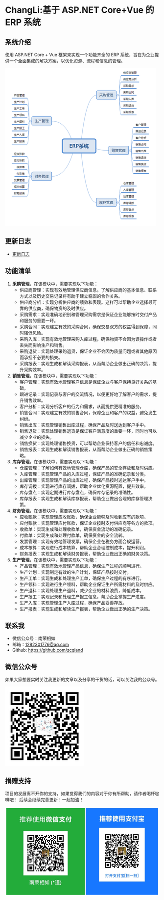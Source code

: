 # ChangLi:基于 ASP\.NET Core+Vue 的 ERP 系统

## 系统介绍

使用 ASP\.NET Core + Vue 框架来实现一个功能齐全的 ERP 系统，旨在为企业提供一个全面集成的解决方案，以优化资源、流程和信息的管理。

![](https://raw.githubusercontent.com/zcqiand/nanrong/gh-pages/assets/img/202401/QQ20240115220720.png)

## 更新日志

- [更新日志](./CHANGELOG.md)

## 功能清单

1. **采购管理**，在该模块中，需要实现以下功能：
   - 供应商管理：实现有效地管理供应商信息。了解供应商的基本信息、联系方式以及历史交易记录将有助于建立稳固的合作关系。
   - 供应商分析：实现分析供应商的绩效和表现。这样可以帮助企业选择最可靠的供应商，确保物资的及时供应。
   - 采购需求：实现准确地识别和管理采购需求是保证企业能够按时交付产品和服务的重要一环。
   - 采购合同：实现建立有效的采购合同，确保交易双方的权益得到保障，同时降低风险。
   - 采购入库：实现有效地管理采购入库过程，确保物资不会因为误操作或者丢失而影响生产和销售。
   - 采购退货：实现处理采购退货，保证企业不会因为质量问题或者其他原因而承担不必要的损失。
   - 采购报表：实现生成和解读采购报表，从而帮助企业做出正确的决策，提升采购效率。
2. **销售管理**，在该模块中，需要实现以下功能：
   - 客户管理：实现有效地管理客户信息是保证企业与客户保持良好关系的基础。
   - 跟进记录：实现记录与客户的交流情况，以便更好地了解客户的需求，提升销售效率。
   - 客户分析：实现分析客户的行为和需求，从而提供更精准的服务。
   - 销售合同：实现建立有效的销售合同，保障企业和客户的权益，避免发生纠纷。
   - 销售出库：实现管理销售出库过程，确保产品及时送达到客户手中。
   - 销售退货：实现处理销售退货是保证客户满意度的重要一环，同时也可以减少企业的损失。
   - 销售换货：实现处理销售换货，可以帮助企业保持客户的信任和忠诚度。
   - 销售报表：实现生成和解读销售报表，从而帮助企业做出正确的销售策略。
3. **库存管理**，在该模块中，需要实现以下功能：
   - 仓库管理：了解如何有效地管理仓库，确保产品的安全存放和及时供应。
   - 入库管理：实现管理产品的入库过程，保证产品的准确记录和分类。
   - 出库管理：实现管理产品的出库过程，确保产品按时送达客户手中。
   - 库存调拨：实现进行库存调拨，帮助企业优化资源配置，提升效率。
   - 库存盘点：实现定期进行库存盘点，确保库存记录的准确性。
   - 库存报表：实现生成和解读库存报表，帮助企业做出合理的库存管理决策。
4. **财务管理**，在该模块中，需要实现以下功能：
   - 应收账款：实现管理应收账款，确保企业能够及时收到应有的款项。
   - 应付账款：实现管理应付账款，保证企业按时支付供应商等各方的款项。
   - 收款单：实现生成和处理收款单，确保资金流动的准确记录。
   - 付款单：实现生成和处理付款单，确保资金的安全流转。
   - 发票管理：实现有效地管理发票，确保企业在税务方面合规运营。
   - 成本核算：实现进行成本核算，帮助企业合理控制成本，提升利润。
   - 财务报表：实现生成和解读财务报表，帮助企业做出正确的财务决策。
5. **生产管理**，在该模块中，需要实现以下功能：
   - 产品管理：实现有效地管理产品信息，确保生产过程的顺利进行。
   - 生产计划：实现制定有效的生产计划，保证产品按时交付。
   - 生产工单：实现生成和处理生产工单，确保生产过程的有序进行。
   - 生产领料：实现进行生产领料，帮助企业保证生产所需材料的及时供应。
   - 生产退料：实现处理生产退料，减少企业的材料浪费，降低成本。
   - 生产报工：实现记录和处理生产报工信息，帮助企业掌握生产进度。
   - 生产入库：实现管理生产入库过程，确保产品妥善存放。
   - 生产报表：实现生成和解读生产报表，帮助企业做出正确的生产决策。

## 联系我

- 微信公众号：南荣相如
- 邮箱：1282301776@qq.com
- Github: https://github.com/zcqiand

## 微信公众号

如果大家想要实时关注我更新的文章以及分享的干货的话，可以关注我的公众号。

![](https://raw.githubusercontent.com/zcqiand/nanrong/main/assets/weixin.jpg)

## 捐赠支持

项目的发展离不开你的支持，如果觉得我们的内容对于你有所帮助，请作者喝杯咖啡吧！ 后续会继续完善更新！一起加油！

![](https://raw.githubusercontent.com/zcqiand/nanrong/main/assets/zhifu.png)
